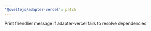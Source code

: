 ```yaml
---
'@sveltejs/adapter-vercel': patch
---
```


Print friendlier message if adapter-vercel fails to resolve dependencies
